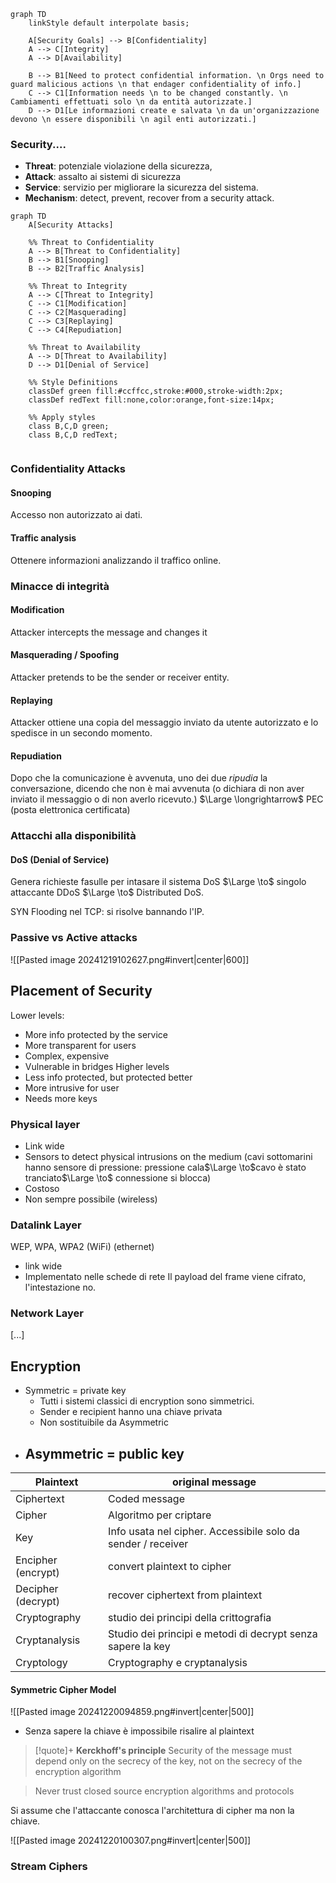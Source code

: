 ```mermaid
graph TD
    linkStyle default interpolate basis;

    A[Security Goals] --> B[Confidentiality]
    A --> C[Integrity]
    A --> D[Availability]

	B --> B1[Need to protect confidential information. \n Orgs need to guard malicious actions \n that endager confidentiality of info.]
	C --> C1[Information needs \n to be changed constantly. \n Cambiamenti effettuati solo \n da entità autorizzate.]
	D --> D1[Le informazioni create e salvata \n da un'organizzazione devono \n essere disponibili \n agil enti autorizzati.]
```

### Security....
- **Threat**: potenziale violazione della sicurezza, 
- **Attack**: assalto ai sistemi di sicurezza 
- **Service**: servizio per migliorare la sicurezza del sistema. 
- **Mechanism**: detect, prevent, recover from a security attack. 

```mermaid
graph TD
    A[Security Attacks]
    
    %% Threat to Confidentiality
    A --> B[Threat to Confidentiality]
    B --> B1[Snooping]
    B --> B2[Traffic Analysis]

    %% Threat to Integrity
    A --> C[Threat to Integrity]
    C --> C1[Modification]
    C --> C2[Masquerading]
    C --> C3[Replaying]
    C --> C4[Repudiation]

    %% Threat to Availability
    A --> D[Threat to Availability]
    D --> D1[Denial of Service]

    %% Style Definitions
    classDef green fill:#ccffcc,stroke:#000,stroke-width:2px;
    classDef redText fill:none,color:orange,font-size:14px;

    %% Apply styles
    class B,C,D green;
    class B,C,D redText;


```


### Confidentiality Attacks
#### Snooping
Accesso non autorizzato ai dati. 
#### Traffic analysis
Ottenere informazioni analizzando il traffico online. 

### Minacce di integrità
#### Modification
Attacker intercepts the message and changes it 
#### Masquerading / Spoofing
Attacker pretends to be the sender or receiver entity.
#### Replaying
Attacker ottiene una copia del messaggio inviato da utente autorizzato e lo spedisce in un secondo momento. 
#### Repudiation
Dopo che la comunicazione è avvenuta, uno dei due *ripudia* la conversazione, dicendo che non è mai avvenuta (o dichiara di non aver inviato il messaggio o di non averlo ricevuto.)
$\Large \longrightarrow$ PEC (posta elettronica certificata)

### Attacchi alla disponibilità 
#### DoS (Denial of Service)
Genera richieste fasulle per intasare il sistema
DoS $\Large \to$ singolo attaccante
DDoS $\Large \to$ Distributed DoS.

SYN Flooding nel TCP: si risolve bannando l'IP.


### Passive vs Active attacks
![[Pasted image 20241219102627.png#invert|center|600]]

## Placement of Security
Lower levels: 
- More info protected by the service
- More transparent for users
- Complex, expensive
- Vulnerable in bridges
Higher levels
- Less info protected, but protected better
- More intrusive for user 
- Needs more keys
### Physical layer
- Link wide
- Sensors to detect physical intrusions on the medium (cavi sottomarini hanno sensore di pressione: pressione cala$\Large \to$cavo è stato tranciato$\Large \to$ connessione si blocca)
- Costoso
- Non sempre possibile (wireless)

### Datalink Layer
WEP, WPA, WPA2 (WiFi)
(ethernet)
- link wide
- Implementato nelle schede di rete
Il payload del frame viene cifrato, l'intestazione no. 

### Network Layer

[...] 


## Encryption
- Symmetric = private key
	- Tutti i sistemi classici di encryption sono simmetrici. 
	- Sender e recipient hanno una chiave privata
	- Non sostituibile da Asymmetric
- Asymmetric = public key
	- 

| Plaintext          | original message                                             |
| ------------------ | ------------------------------------------------------------ |
| Ciphertext         | Coded message                                                |
| Cipher             | Algoritmo per criptare                                       |
| Key                | Info usata nel cipher. Accessibile solo da sender / receiver |
| Encipher (encrypt) | convert plaintext to cipher                                  |
| Decipher (decrypt) | recover ciphertext from plaintext                            |
| Cryptography       | studio dei principi della crittografia                       |
| Cryptanalysis      | Studio dei principi e metodi di decrypt senza sapere la key  |
| Cryptology         | Cryptography e cryptanalysis                                 |
#### Symmetric Cipher Model
![[Pasted image 20241220094859.png#invert|center|500]]
- Senza sapere la chiave è impossibile risalire al plaintext

> [!quote]+  **Kerckhoff's principle** 
> Security of the message must depend only on the secrecy of the key, not on the secrecy of the encryption algorithm

> Never trust closed source encryption algorithms and protocols

Si assume che l'attaccante conosca l'architettura di cipher ma  non la chiave. 

![[Pasted image 20241220100307.png#invert|center|500]]


### Stream Ciphers
